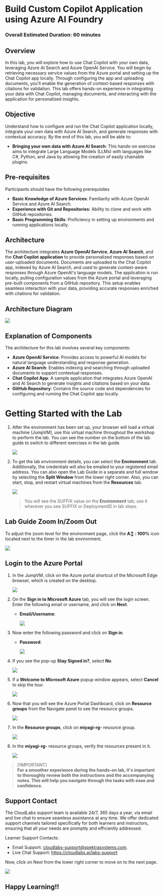 # Build Custom Copilot Application using Azure AI Foundry

### Overall Estimated Duration: 60 minutes

## Overview

In this lab, you will explore how to use Chat Copilot with your own data, leveraging Azure AI Search and Azure OpenAI Service. You will begin by retrieving necessary service values from the Azure portal and setting up the Chat Copilot app locally. Through configuring the app and uploading documents, you’ll enable the generation of context-based responses with citations for validation. This lab offers hands-on experience in integrating your data with Chat Copilot, managing documents, and interacting with the application for personalized insights.

## Objective

Understand how to configure and run the Chat Copilot application locally, integrate your own data with Azure AI Search, and generate responses with contextual accuracy. By the end of this lab, you will be able to:

- **Bringing your own data with Azure AI Search**: This hands-on exercise aims to integrate Large Language Models (LLMs) with languages like C#, Python, and Java by allowing the creation of easily chainable plugins. 
  
## Pre-requisites

Participants should have the following prerequisites

- **Basic Knowledge of Azure Services**: Familiarity with Azure OpenAI Service and Azure AI Search.
- **Experience with Git and Repositories**: Ability to clone and work with GitHub repositories.
- **Basic Programming Skills**: Proficiency in setting up environments and running applications locally.

## Architecture

The architecture integrates **Azure OpenAI Service**, **Azure AI Search**, and the **Chat Copilot application** to provide personalized responses based on user-uploaded documents. Documents are uploaded to the Chat Copilot app, indexed by Azure AI Search, and used to generate context-aware responses through Azure OpenAI's language models. The application is run locally, pulling configuration values from the Azure portal and leveraging pre-built components from a GitHub repository. This setup enables seamless interaction with your data, providing accurate responses enriched with citations for validation.

## Architecture Diagram

  ![](../docs/labs/02-build-your-own-copilot/Media/n26.PNG)

## Explanation of Components

The architecture for this lab involves several key components:

- **Azure OpenAI Service**: Provides access to powerful AI models for natural language understanding and response generation.
- **Azure AI Search**: Enables indexing and searching through uploaded documents to support contextual responses.
- **Chat Copilot App**: A sample application that integrates Azure OpenAI and AI Search to generate insights and citations based on your data.
- **GitHub Repository**: Contains the source code and dependencies for configuring and running the Chat Copilot app locally.

# Getting Started with the Lab

1. After the environment has been set up, your browser will load a virtual machine (JumpVM), use this virtual machine throughout the workshop to perform the lab. You can see the number on the bottom of the lab guide to switch to different exercises in the lab guide.

   ![](../docs/labs/02-build-your-own-copilot/Media/gettingstartedpagenew1-v2.png)
 
1. To get the lab environment details, you can select the **Environment** tab. Additionally, the credentials will also be emailed to your registered email address. You can also open the Lab Guide in a separate and full window by selecting the **Split Window** from the lower right corner. Also, you can start, stop, and restart virtual machines from the **Resources** tab.

    ![](../docs/labs/02-build-your-own-copilot/Media/gettingstartedpagenew2-v2.png)
   
   > You will see the SUFFIX value on the **Environment** tab; use it wherever you see SUFFIX or DeploymentID in lab steps.

## Lab Guide Zoom In/Zoom Out
 
To adjust the zoom level for the environment page, click the **A↕ : 100%** icon located next to the timer in the lab environment.

![](../docs/labs/02-build-your-own-copilot/Media/n21.png)
 
## Login to the Azure Portal

1. In the JumpVM, click on the Azure portal shortcut of the Microsoft Edge browser, which is created on the desktop.

   ![](../docs/labs/02-build-your-own-copilot/Media/gettingstartpage3.png)

1. On the **Sign in to Microsoft Azure** tab, you will see the login screen. Enter the following email or username, and click on **Next**. 

   * **Email/Username**: **<inject key="AzureAdUserEmail"></inject>**

     ![](../docs/labs/02-build-your-own-copilot/Media/miyagi-image2.png)
     
1. Now enter the following password and click on **Sign in**.
   
   * **Password**: **<inject key="AzureAdUserPassword"></inject>**

     ![](../docs/labs/02-build-your-own-copilot/Media/miyagi-image3.png)
   
1. If you see the pop-up **Stay Signed in?**, select **No**.

   ![](../docs/labs/02-build-your-own-copilot/Media/miyagi-image4.png)

1. If a **Welcome to Microsoft Azure** popup window appears, select **Cancel** to skip the tour.

    ![](../docs/labs/02-build-your-own-copilot/Media/miyagi-image5.png)
   
1. Now that you will see the Azure Portal Dashboard, click on **Resource groups** from the Navigate panel to see the resource groups.

   ![](../docs/labs/02-build-your-own-copilot/Media/miyagi-image6.png)

1. In the **Resource groups**, click on **miyagi-rg-<inject key="DeploymentID" enableCopy="false"/>** resource group.

   ![](../docs/labs/02-build-your-own-copilot/Media/miyagi-image7.png)

1. In the **miyagi-rg-<inject key="DeploymentID" enableCopy="false"/>** resource groups, verify the resources present in it.

   ![](../docs/labs/02-build-your-own-copilot/Media/miyagi-image8.png)

 > [!IMPORTANT]<br>
 > **For a smoother experience during the hands-on lab, it's important to thoroughly review both the instructions and the accompanying notes. This will help you navigate through the tasks with ease and confidence.**

## Support Contact

The CloudLabs support team is available 24/7, 365 days a year, via email and live chat to ensure seamless assistance at any time. We offer dedicated support channels tailored specifically for both learners and instructors, ensuring that all your needs are promptly and efficiently addressed.

Learner Support Contacts:

- Email Support: cloudlabs-support@spektrasystems.com.
- Live Chat Support: https://cloudlabs.ai/labs-support

Now, click on Next from the lower right corner to move on to the next page.

![](../docs/labs/02-build-your-own-copilot/Media/n8.png)

## Happy Learning!!
